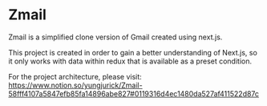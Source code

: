 # Zmail
Zmail is a simplified clone version of Gmail created using next.js.

This project is created in order to gain a better understanding of Next.js, so it only works with data within redux that is available as a preset condition.

For the project architecture, please visit: https://www.notion.so/yungjurick/Zmail-58fff4107a5847efb85fa14896abe827#0119316d4ec1480da527af411522d87c
